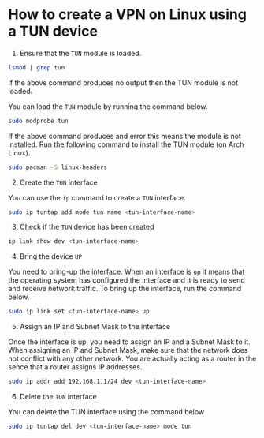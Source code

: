 # How to create a VPN on Linux using a TUN device

1. Ensure that the `TUN` module is loaded.

```bash
lsmod | grep tun
```

If the above command produces no output then the TUN module is not loaded.

You can load the `TUN` module by running the command below.

```bash
sudo modprobe tun
```

If the above command produces and error this means the module is not installed.
Run the following command to install the TUN module (on Arch Linux).

```bash
sudo pacman -S linux-headers
```

2. Create the `TUN` interface 

You can use the `ip` command to create a `TUN` interface.

```bash
sudo ip tuntap add mode tun name <tun-interface-name>
```

3. Check if the `TUN` device has been created

```bash
ip link show dev <tun-interface-name>
```

4. Bring the device `UP`

You need to bring-up the interface.
When an interface is `up` it means that the operating system has configured the interface and it is ready to send and receive network traffic.
To bring up the interface, run the command below.

```bash
sudo ip link set <tun-interface-name> up
```

5. Assign an IP and Subnet Mask to the interface

Once the interface is up, you need to assign an IP and a Subnet Mask to it.
When assigning an IP and Subnet Mask, make sure that the network does not conflict with any other network.
You are actually acting as a router in the sence that a router assigns IP addresses.

```bash
sudo ip addr add 192.168.1.1/24 dev <tun-interface-name>
```

6. Delete the `TUN` interface

You can delete the TUN interface using the command below

```bash
sudo ip tuntap del dev <tun-interface-name> mode tun
```
